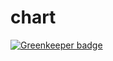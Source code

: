 # chart

[![Greenkeeper badge](https://badges.greenkeeper.io/vitormalencar/chart.svg)](https://greenkeeper.io/)
